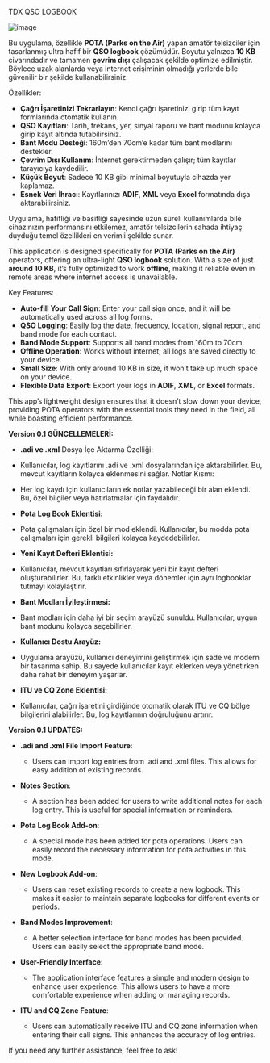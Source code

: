 TDX QSO LOGBOOK

![image](https://github.com/user-attachments/assets/17135582-22c3-473c-9057-f210ff66ed02)

Bu uygulama, özellikle **POTA (Parks on the Air)** yapan amatör telsizciler için tasarlanmış ultra hafif bir **QSO logbook** çözümüdür. Boyutu yalnızca **10 KB** civarındadır ve tamamen **çevrim dışı** çalışacak şekilde optimize edilmiştir. Böylece uzak alanlarda veya internet erişiminin olmadığı yerlerde bile güvenilir bir şekilde kullanabilirsiniz.

Özellikler:
- **Çağrı İşaretinizi Tekrarlayın**: Kendi çağrı işaretinizi girip tüm kayıt formlarında otomatik kullanın.
- **QSO Kayıtları**: Tarih, frekans, yer, sinyal raporu ve bant modunu kolayca girip kayıt altında tutabilirsiniz.
- **Bant Modu Desteği**: 160m’den 70cm’e kadar tüm bant modlarını destekler.
- **Çevrim Dışı Kullanım**: İnternet gerektirmeden çalışır; tüm kayıtlar tarayıcıya kaydedilir.
- **Küçük Boyut**: Sadece 10 KB gibi minimal boyutuyla cihazda yer kaplamaz.
- **Esnek Veri İhracı**: Kayıtlarınızı **ADIF**, **XML** veya **Excel** formatında dışa aktarabilirsiniz.
  
Uygulama, hafifliği ve basitliği sayesinde uzun süreli kullanımlarda bile cihazınızın performansını etkilemez, amatör telsizcilerin sahada ihtiyaç duyduğu temel özellikleri en verimli şekilde sunar.

This application is designed specifically for **POTA (Parks on the Air)** operators, offering an ultra-light **QSO logbook** solution. With a size of just **around 10 KB**, it’s fully optimized to work **offline**, making it reliable even in remote areas where internet access is unavailable.

Key Features:
- **Auto-fill Your Call Sign**: Enter your call sign once, and it will be automatically used across all log forms.
- **QSO Logging**: Easily log the date, frequency, location, signal report, and band mode for each contact.
- **Band Mode Support**: Supports all band modes from 160m to 70cm.
- **Offline Operation**: Works without internet; all logs are saved directly to your device.
- **Small Size**: With only around 10 KB in size, it won’t take up much space on your device.
- **Flexible Data Export**: Export your logs in **ADIF**, **XML**, or **Excel** formats.

This app’s lightweight design ensures that it doesn’t slow down your device, providing POTA operators with the essential tools they need in the field, all while boasting efficient performance.

**Version 0.1 GÜNCELLEMELERİ:**



- **.adi ve .xml** Dosya İçe Aktarma Özelliği:

- Kullanıcılar, log kayıtlarını .adi ve .xml dosyalarından içe aktarabilirler. Bu, mevcut kayıtların kolayca eklenmesini sağlar.
Notlar Kısmı:

- Her log kaydı için kullanıcıların ek notlar yazabileceği bir alan eklendi. Bu, özel bilgiler veya hatırlatmalar için faydalıdır.

- **Pota Log Book Eklentisi:**

- Pota çalışmaları için özel bir mod eklendi. Kullanıcılar, bu modda pota çalışmaları için gerekli bilgileri kolayca kaydedebilirler.

- **Yeni Kayıt Defteri Eklentisi:**

- Kullanıcılar, mevcut kayıtları sıfırlayarak yeni bir kayıt defteri oluşturabilirler. Bu, farklı etkinlikler veya dönemler için ayrı logbooklar tutmayı kolaylaştırır.

- **Bant Modları İyileştirmesi:**

- Bant modları için daha iyi bir seçim arayüzü sunuldu. Kullanıcılar, uygun bant modunu kolayca seçebilirler.

- **Kullanıcı Dostu Arayüz:**

- Uygulama arayüzü, kullanıcı deneyimini geliştirmek için sade ve modern bir tasarıma sahip. Bu sayede kullanıcılar kayıt eklerken veya yönetirken daha rahat bir deneyim yaşarlar.
- **ITU ve CQ Zone Eklentisi:**

- Kullanıcılar, çağrı işaretini girdiğinde otomatik olarak ITU ve CQ bölge bilgilerini alabilirler. Bu, log kayıtlarının doğruluğunu artırır.

**Version 0.1 UPDATES:**

- **.adi and .xml File Import Feature**:
  
  - Users can import log entries from .adi and .xml files. This allows for easy addition of existing records.

- **Notes Section**:
  
  - A section has been added for users to write additional notes for each log entry. This is useful for special information or reminders.

- **Pota Log Book Add-on**:
  
  - A special mode has been added for pota operations. Users can easily record the necessary information for pota activities in this mode.

- **New Logbook Add-on**:
  
  - Users can reset existing records to create a new logbook. This makes it easier to maintain separate logbooks for different events or periods.

- **Band Modes Improvement**:
  
  - A better selection interface for band modes has been provided. Users can easily select the appropriate band mode.

- **User-Friendly Interface**:
  
  - The application interface features a simple and modern design to enhance user experience. This allows users to have a more comfortable experience when adding or managing records.

- **ITU and CQ Zone Feature**:
  
  - Users can automatically receive ITU and CQ zone information when entering their call signs. This enhances the accuracy of log entries. 

If you need any further assistance, feel free to ask!

